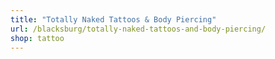 ```yaml
---
title: "Totally Naked Tattoos & Body Piercing"
url: /blacksburg/totally-naked-tattoos-and-body-piercing/
shop: tattoo
---
```


